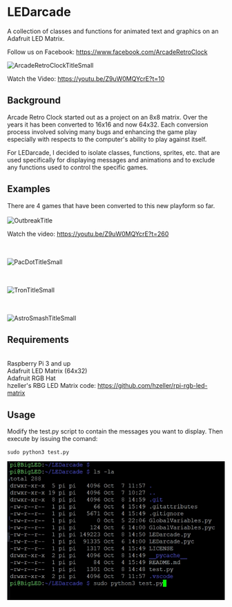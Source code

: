 # LEDarcade
 A collection of classes and functions for animated text and graphics on an Adafruit LED Matrix.

Follow us on Facebook: https://www.facebook.com/ArcadeRetroClock

![ArcadeRetroClockTitleSmall](https://user-images.githubusercontent.com/7650580/112741888-64bd8200-8f57-11eb-9737-7b443b0ef523.jpg)

Watch the Video: https://youtu.be/Z9uW0MQYcrE?t=10

## Background
Arcade Retro Clock started out as a project on an 8x8 matrix.  Over the years it has been converted to 16x16 and now 64x32.  Each conversion process involved solving many bugs and enhancing the game play especially with respects to the computer's ability to play against itself.

For LEDarcade, I decided to isolate classes, functions, sprites, etc. that are used specifically for displaying messages and animations and to exclude any functions used to control the specific games.

## Examples
There are 4 games that have been converted to this new playform so far.
<BR><BR>
 ![OutbreakTitle](https://user-images.githubusercontent.com/7650580/112741795-a13cae00-8f56-11eb-876c-cc1321538479.jpg)

 Watch the video: https://youtu.be/Z9uW0MQYcrE?t=260
 
<BR><BR>
![PacDotTitleSmall](https://user-images.githubusercontent.com/7650580/112771840-ce8f6780-8ffb-11eb-84b0-9d89e4e62e90.jpg)

<BR><BR>
![TronTitleSmall](https://user-images.githubusercontent.com/7650580/112741779-7fdbc200-8f56-11eb-92c7-7f0e9058166f.jpg)

<BR><BR>
![AstroSmashTitleSmall](https://user-images.githubusercontent.com/7650580/112771883-fd0d4280-8ffb-11eb-8871-918ced7526c7.jpg)


## Requirements
<BR>Raspberry Pi 3 and up
<BR>Adafruit LED Matrix (64x32)
<BR>Adafruit RGB Hat
<BR>hzeller's RBG LED Matrix code: https://github.com/hzeller/rpi-rgb-led-matrix


## Usage
Modify the test.py script to contain the messages you want to display.  Then execute by issuing the comand:
 ~~~
 sudo python3 test.py
 ~~~
 
![Usage](https://github.com/datagod/LEDarcade/blob/main/images/BIGLED_Usage.jpg )
 
 

 
 
 
